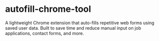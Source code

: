 # autofill-chrome-tool
A lightweight Chrome extension that auto-fills repetitive web forms using saved user data. Built to save time and reduce manual input on job applications, contact forms, and more.
